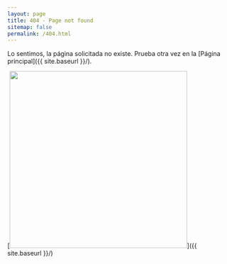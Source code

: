 ```yaml
---
layout: page
title: 404 - Page not found
sitemap: false
permalink: /404.html
---
```


Lo sentimos, la página solicitada no existe. Prueba otra vez en la [Página principal]({{ site.baseurl }}/).

[<img src="{{ site.baseurl }}/images/404.jpg"  style="width: 400px;"/>]({{ site.baseurl }}/)
